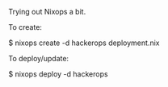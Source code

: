 Trying out Nixops a bit.

To create:

$ nixops create -d hackerops deployment.nix

To deploy/update:

$ nixops deploy -d hackerops



